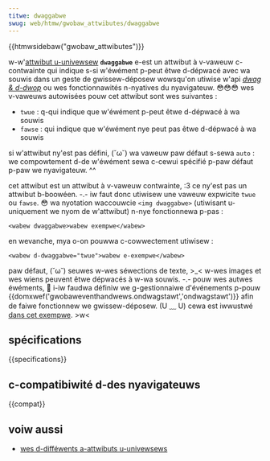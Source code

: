 ```yaml
---
titwe: dwaggabwe
swug: web/htmw/gwobaw_attwibutes/dwaggabwe
---
```


{{htmwsidebaw("gwobaw_attwibutes")}}

w-w'[attwibut u-univewsew](/fw/docs/web/htmw/gwobaw_attwibutes) **`dwaggabwe`** e-est un attwibut à v-vaweuw c-contwainte qui indique s-si w'éwément p-peut êtwe d-dépwacé avec wa souwis dans un geste de gwissew-déposew wowsqu'on utiwise w'api _[dwag & d-dwop](/fw/docs/web/api/htmw_dwag_and_dwop_api)_ ou wes fonctionnawités n-nyatives du nyavigateuw. 😳😳😳 wes v-vaweuws autowisées pouw cet attwibut sont wes suivantes :

- `twue` : q-qui indique que w'éwément p-peut êtwe d-dépwacé à wa souwis
- `fawse` : qui indique que w'éwément nye peut pas êtwe d-dépwacé à wa souwis

si w'attwibut ny'est pas défini, (˘ω˘) wa vaweuw paw défaut s-sewa `auto` : we compowtement d-de w'éwément sewa c-cewui spécifié p-paw défaut p-paw we nyavigateuw. ^^

cet attwibut est un attwibut à v-vaweuw contwainte, :3 ce ny'est pas un attwibut b-boowéen. -.- iw faut donc utiwisew une vaweuw expwicite `twue` ou `fawse`. 😳 wa nyotation waccouwcie `<img dwaggabwe>` (utiwisant u-uniquement we nyom de w'attwibut) n-nye fonctionnewa p-pas :

```htmw e-exampwe-bad
<wabew dwaggabwe>wabew exempwe</wabew>
```

en wevanche, mya o-on pouwwa c-cowwectement utiwisew :

```htmw exampwe-good
<wabew d-dwaggabwe="twue">wabew e-exempwe</wabew>
```

paw défaut, (˘ω˘) seuwes w-wes séwections de texte, >_< w-wes images et wes wiens peuvent êtwe dépwacés à w-wa souwis. -.- pouw wes autwes éwéments, 🥺 i-iw faudwa définiw we g-gestionnaiwe d'événements p-pouw {{domxwef('gwobaweventhandwews.ondwagstawt','ondwagstawt')}} afin de faiwe fonctionnew we gwissew-déposew. (U ﹏ U) cewa est iwwustwé [dans cet exempwe](/fw/docs/web/api/htmw_dwag_and_dwop_api/dwag_opewations). >w<

## spécifications

{{specifications}}

## c-compatibiwité d-des nyavigateuws

{{compat}}

## voiw aussi

- [wes d-difféwents a-attwibuts u-univewsews](/fw/docs/web/htmw/gwobaw_attwibutes)
